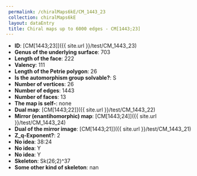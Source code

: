 ```yaml
--- 
 permalink: /chiralMaps6kE/CM_1443_23 
 collection: chiralMaps6kE
 layout: dataEntry
 title: Chiral maps up to 6000 edges - CM[1443;23]
---
```


- **ID**: [CM[1443;23]]({{ site.url }}/test/CM_1443_23)
- **Genus of the underlying surface**: 703
- **Length of the face**: 222
- **Valency**: 111
- **Length of the Petrie polygon**: 26
- **Is the automorphism group solvable?**: S
- **Number of vertices**: 26
- **Number of edges**: 1443
- **Number of faces**: 13
- **The map is self-**: none
- **Dual map**: [CM[1443;22]]({{ site.url }}/test/CM_1443_22)
- **Mirror (enantihomorphic) map**: [CM[1443;24]]({{ site.url }}/test/CM_1443_24)
- **Dual of the mirror image**: [CM[1443;21]]({{ site.url }}/test/CM_1443_21)
- **Z_q-Exponent?**: 2
- **No idea**:  38:24
- **No idea**: Y
- **No idea**: Y
- **Skeleton**: Sk(26;2)^37
- **Some other kind of skeleton**: nan
